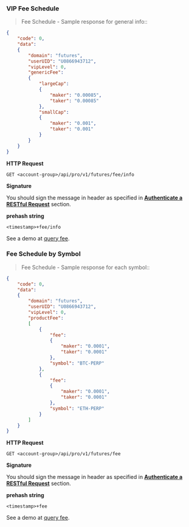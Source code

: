 ### VIP Fee Schedule

> Fee Schedule - Sample response for general info::

```json
{
    "code": 0,
    "data":
    {
        "domain": "futures",
        "userUID": "U0866943712",
        "vipLevel": 0,
        "genericFee":
        {
            "largeCap":
            {
                "maker": "0.00085",
                "taker": "0.00085"
            },
            "smallCap":
            {
                "maker": "0.001",
                "taker": "0.001"
            }
        }
    }
}
```

**HTTP Request** 

`GET <account-group>/api/pro/v1/futures/fee/info`

**Signature**

You should sign the message in header as specified in [**Authenticate a RESTful Request**](#sign-a-request) section.

**prehash string** 

`<timestamp>+fee/info`

See a demo at [query fee](https://github.com/ascendex/ascendex-pro-api-demo/blob/main/python/query_fee.py).


### Fee Schedule by Symbol

> Fee Schedule - Sample response for each symbol::

```json
{
    "code": 0,
    "data":
    {
        "domain": "futures",
        "userUID": "U0866943712",
        "vipLevel": 0,
        "productFee":
        [
            {
                "fee":
                {
                    "maker": "0.0001",
                    "taker": "0.0001"
                },
                "symbol": "BTC-PERP"
            },
            {
                "fee":
                {
                    "maker": "0.0001",
                    "taker": "0.0001"
                },
                "symbol": "ETH-PERP"
            }
        ]
    }
}
```

**HTTP Request** 

`GET <account-group>/api/pro/v1/futures/fee`

**Signature**

You should sign the message in header as specified in [**Authenticate a RESTful Request**](#sign-a-request) section.

**prehash string** 

`<timestamp>+fee`

See a demo at [query fee](https://github.com/ascendex/ascendex-pro-api-demo/blob/main/python/query_fee.py).

